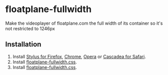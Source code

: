 # floatplane-fullwidth
Make the videoplayer of floatplane.com the full width of its container so it's not restricted to 1246px

## Installation

1. Install [Stylus for Firefox](https://addons.mozilla.org/en-US/firefox/addon/styl-us/), [Chrome](https://chrome.google.com/webstore/detail/stylus/clngdbkpkpeebahjckkjfobafhncgmne), [Opera](https://addons.opera.com/en-gb/extensions/details/stylus/) or [Cascadea for Safari](https://cascadea.app/).
2. Install [floatplane-fullwidth.css](https://raw.githubusercontent.com/aquatix/floatplane-fullwidth/master/floatplane-fullwidth.user.css).
2. Install [floatplane-fullwidth.css](https://raw.githubusercontent.com/aquatix/floatplane-fullwidth/main/floatplane-fullwidth.user.css).
